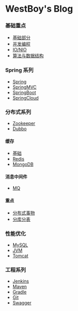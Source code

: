 # WestBoy's Blog

### 基础重点

* [基础部分]()
* [并发编程]()
* [IO/NIO]()
* [算法与数据结构]()

### Spring 系列

* [Spring]()
* [SpringMVC]()
* [SpringBoot]()
* [SpringCloud]()


### 分布式系列

* [Zookeeper]()
* [Dubbo]()

#### 缓存
* [基础](repository/distribution/cache/基础.md)
* [Redis]()
* [MongoDB]()

#### 消息中间件
* [MQ]()

#### 重点
* [分布式事物]()
* [分库分表]()

### 性能优化

* [MySQL]()
* [JVM]()
* [Tomcat]()

### 工程系列

* [Jenkins]()
* [Maven]()
* [Gradle]()
* [Git]()
* [Swagger]()

